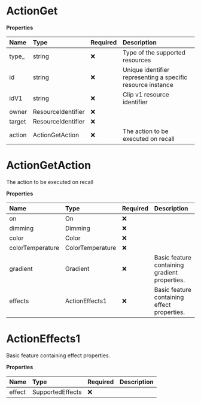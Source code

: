 # ActionGet

**Properties**

| Name   | Type               | Required | Description                                                 |
| :----- | :----------------- | :------- | :---------------------------------------------------------- |
| type\_ | string             | ❌       | Type of the supported resources                             |
| id     | string             | ❌       | Unique identifier representing a specific resource instance |
| idV1   | string             | ❌       | Clip v1 resource identifier                                 |
| owner  | ResourceIdentifier | ❌       |                                                             |
| target | ResourceIdentifier | ❌       |                                                             |
| action | ActionGetAction    | ❌       | The action to be executed on recall                         |

# ActionGetAction

The action to be executed on recall

**Properties**

| Name             | Type             | Required | Description                                   |
| :--------------- | :--------------- | :------- | :-------------------------------------------- |
| on               | On               | ❌       |                                               |
| dimming          | Dimming          | ❌       |                                               |
| color            | Color            | ❌       |                                               |
| colorTemperature | ColorTemperature | ❌       |                                               |
| gradient         | Gradient         | ❌       | Basic feature containing gradient properties. |
| effects          | ActionEffects1   | ❌       | Basic feature containing effect properties.   |

# ActionEffects1

Basic feature containing effect properties.

**Properties**

| Name   | Type             | Required | Description |
| :----- | :--------------- | :------- | :---------- |
| effect | SupportedEffects | ❌       |             |

<!-- This file was generated by liblab | https://liblab.com/ -->

